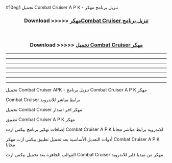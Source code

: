 #10eg1 تحميل Combat Cruiser  A P K - تنزيل برنامج مهكر



<div align="center">
<h3>Download >>>>> <a href="https://runaway1.web.app/?sq=Combat Cruiser ">مهكرCombat Cruiser  تنزيل برنامج</a></h3><br>

<h3>Download >>>>> <a href="https://runaway1.web.app/?sq=Combat Cruiser ">تحميل Combat Cruiser  مهكر</a></h3>
</div>


----------------------------------------------------------

----------------------------------------------------------

----------------------------------------------------------

----------------------------------------------------------

----------------------------------------------------------

----------------------------------------------------------

----------------------------------------------------------

تحميل Combat Cruiser  APK - تنزيل برنامج Combat Cruiser  A P K مهكر

Combat Cruiser  برابط مباشر للاندرويد

تحميل Combat Cruiser  مهكر اخر اصدار

تطبيق Combat Cruiser  A P K مهكر

إضافات تهكير برنامج بيكس ارت Combat Cruiser  A P K للاندرويد برابط مباشر مجانا

أدوات التعديل الأساسية بعد تحميل تطبيق بيكس ارت مهكر Combat Cruiser  A P K مجانا

القوالب الجاهزة بعد تحميل بيكس ارت Combat Cruiser  مهكر من ميديا فاير للاندرويد


